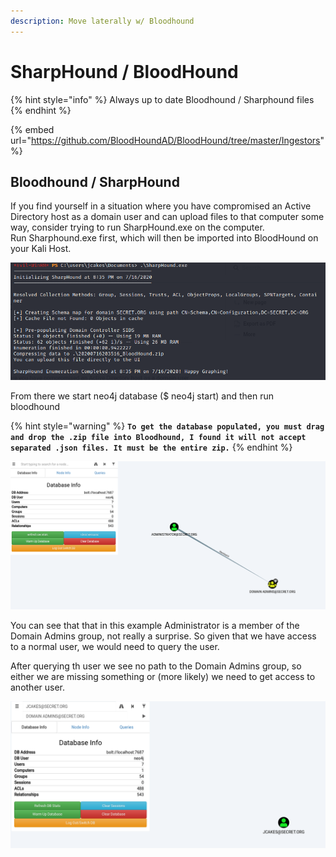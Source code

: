 ```yaml
---
description: Move laterally w/ Bloodhound
---
```


# SharpHound / BloodHound



{% hint style="info" %}
Always up to date Bloodhound / Sharphound files
{% endhint %}

{% embed url="https://github.com/BloodHoundAD/BloodHound/tree/master/Ingestors" %}

## Bloodhound / SharpHound

If you find yourself in a situation where you have compromised an Active Directory host as a domain user and can upload files to that computer some way, consider trying to run SharpHound.exe on the computer.\
Run Sharphound.exe first, which will then be imported into BloodHound on your Kali Host.

![Running Sharphound.exe](<../../.gitbook/assets/image (5) (1) (1) (1) (1) (1).png>)

From there we start neo4j database ($ neo4j start) and then run bloodhound

{% hint style="warning" %}
**`To get the database populated, you must drag and drop the .zip file into Bloodhound, I found it will not accept separated .json files. It must be the entire zip.`**
{% endhint %}

![](<../../.gitbook/assets/image (6) (1) (1) (1) (1).png>)

You can see that that in this example Administrator is a member of the Domain Admins group, not really a surprise. So given that we have access to a normal user, we would need to query the user.

After querying th user we see no path to the Domain Admins group, so either we are missing something or (more likely) we need to get access to another user.

![](<../../.gitbook/assets/image (7) (1) (1).png>)
